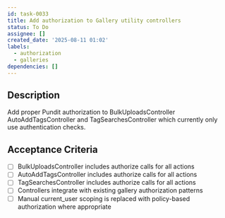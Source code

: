 ```yaml
---
id: task-0033
title: Add authorization to Gallery utility controllers
status: To Do
assignee: []
created_date: '2025-08-11 01:02'
labels:
  - authorization
  - galleries
dependencies: []
---
```


## Description

Add proper Pundit authorization to BulkUploadsController AutoAddTagsController and TagSearchesController which currently only use authentication checks.

## Acceptance Criteria

- [ ] BulkUploadsController includes authorize calls for all actions
- [ ] AutoAddTagsController includes authorize calls for all actions
- [ ] TagSearchesController includes authorize calls for all actions
- [ ] Controllers integrate with existing gallery authorization patterns
- [ ] Manual current_user scoping is replaced with policy-based authorization where appropriate
